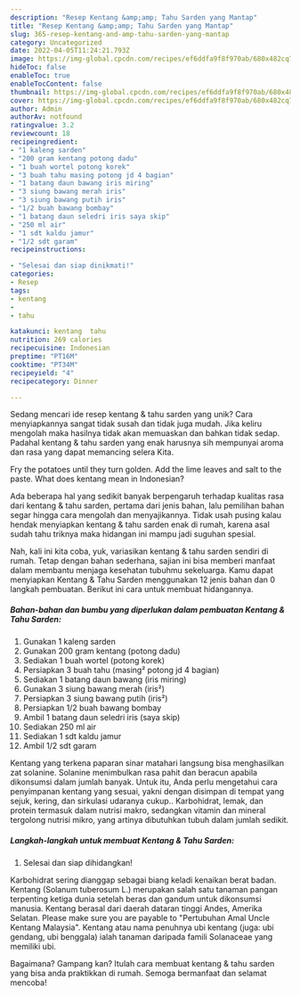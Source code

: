 ```yaml
---
description: "Resep Kentang &amp;amp; Tahu Sarden yang Mantap"
title: "Resep Kentang &amp;amp; Tahu Sarden yang Mantap"
slug: 365-resep-kentang-and-amp-tahu-sarden-yang-mantap
category: Uncategorized
date: 2022-04-05T11:24:21.793Z
image: https://img-global.cpcdn.com/recipes/ef6ddfa9f8f970ab/680x482cq70/kentang-tahu-sarden-foto-resep-utama.jpg
hideToc: false
enableToc: true
enableTocContent: false
thumbnail: https://img-global.cpcdn.com/recipes/ef6ddfa9f8f970ab/680x482cq70/kentang-tahu-sarden-foto-resep-utama.jpg
cover: https://img-global.cpcdn.com/recipes/ef6ddfa9f8f970ab/680x482cq70/kentang-tahu-sarden-foto-resep-utama.jpg
author: Admin
authorAv: notfound
ratingvalue: 3.2
reviewcount: 18
recipeingredient:
- "1 kaleng sarden"
- "200 gram kentang potong dadu"
- "1 buah wortel potong korek"
- "3 buah tahu masing potong jd 4 bagian"
- "1 batang daun bawang iris miring"
- "3 siung bawang merah iris"
- "3 siung bawang putih iris"
- "1/2 buah bawang bombay"
- "1 batang daun seledri iris saya skip"
- "250 ml air"
- "1 sdt kaldu jamur"
- "1/2 sdt garam"
recipeinstructions:

- "Selesai dan siap dinikmati!"
categories:
- Resep
tags:
- kentang
- 
- tahu

katakunci: kentang  tahu 
nutrition: 269 calories
recipecuisine: Indonesian
preptime: "PT16M"
cooktime: "PT34M"
recipeyield: "4"
recipecategory: Dinner

---
```





Sedang mencari ide resep kentang &amp; tahu sarden yang unik? Cara menyiapkannya sangat tidak susah dan tidak juga mudah. Jika keliru mengolah maka hasilnya tidak akan memuaskan dan bahkan tidak sedap. Padahal kentang &amp; tahu sarden yang enak harusnya sih mempunyai aroma dan rasa yang dapat memancing selera Kita.





Fry the potatoes until they turn golden. Add the lime leaves and salt to the paste. What does kentang mean in Indonesian?

Ada beberapa hal yang sedikit banyak berpengaruh terhadap kualitas rasa dari kentang &amp; tahu sarden, pertama dari jenis bahan, lalu pemilihan bahan segar hingga cara mengolah dan menyajikannya. Tidak usah pusing kalau hendak menyiapkan kentang &amp; tahu sarden enak di rumah, karena asal sudah tahu triknya maka hidangan ini mampu jadi suguhan spesial.






Nah, kali ini kita coba, yuk, variasikan kentang &amp; tahu sarden sendiri di rumah. Tetap dengan bahan sederhana, sajian ini bisa memberi manfaat dalam membantu menjaga kesehatan tubuhmu sekeluarga. Kamu dapat menyiapkan Kentang &amp; Tahu Sarden menggunakan 12 jenis bahan dan 0 langkah pembuatan. Berikut ini cara untuk membuat hidangannya.

<!--inarticleads1-->

##### Bahan-bahan dan bumbu yang diperlukan dalam pembuatan Kentang &amp; Tahu Sarden:

1. Gunakan 1 kaleng sarden
1. Gunakan 200 gram kentang (potong dadu)
1. Sediakan 1 buah wortel (potong korek)
1. Persiapkan 3 buah tahu (masing² potong jd 4 bagian)
1. Sediakan 1 batang daun bawang (iris miring)
1. Gunakan 3 siung bawang merah (iris²)
1. Persiapkan 3 siung bawang putih (iris²)
1. Persiapkan 1/2 buah bawang bombay
1. Ambil 1 batang daun seledri iris (saya skip)
1. Sediakan 250 ml air
1. Sediakan 1 sdt kaldu jamur
1. Ambil 1/2 sdt garam


Kentang yang terkena paparan sinar matahari langsung bisa menghasilkan zat solanine. Solanine menimbulkan rasa pahit dan beracun apabila dikonsumsi dalam jumlah banyak. Untuk itu, Anda perlu mengetahui cara penyimpanan kentang yang sesuai, yakni dengan disimpan di tempat yang sejuk, kering, dan sirkulasi udaranya cukup.. Karbohidrat, lemak, dan protein termasuk dalam nutrisi makro, sedangkan vitamin dan mineral tergolong nutrisi mikro, yang artinya dibutuhkan tubuh dalam jumlah sedikit. 

<!--inarticleads2-->

##### Langkah-langkah untuk membuat Kentang &amp; Tahu Sarden:


1. Selesai dan siap dihidangkan!

Karbohidrat sering dianggap sebagai biang keladi kenaikan berat badan. Kentang (Solanum tuberosum L.) merupakan salah satu tanaman pangan terpenting ketiga dunia setelah beras dan gandum untuk dikonsumsi manusia. Kentang berasal dari daerah dataran tinggi Andes, Amerika Selatan. Please make sure you are payable to &#34;Pertubuhan Amal Uncle Kentang Malaysia&#34;. Kentang atau nama penuhnya ubi kentang (juga: ubi gendang, ubi benggala) ialah tanaman daripada famili Solanaceae yang memiliki ubi. 

Bagaimana? Gampang kan? Itulah cara membuat kentang &amp; tahu sarden yang bisa anda praktikkan di rumah. Semoga bermanfaat dan selamat mencoba!
